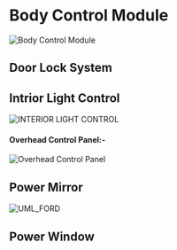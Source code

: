 # Body Control Module
![Body Control Module](https://user-images.githubusercontent.com/94118726/150649288-0258c06a-5755-4b9c-b4db-26da7486f14e.png)

## Door Lock System

## Intrior Light Control
![INTERIOR LIGHT CONTROL](https://user-images.githubusercontent.com/94118726/150648766-a63f203e-bcc9-4fdc-a4c8-9a468ee191b5.png)
#### Overhead Control Panel:-
![Overhead Control Panel](https://user-images.githubusercontent.com/94118726/150648772-2e900de6-0e6d-4a06-8b90-c7a4734927c0.png)

## Power Mirror

![UML_FORD](https://user-images.githubusercontent.com/83066731/150649199-a86bbd29-673d-49d4-b6d0-30690f29e9e3.png)

## Power Window

